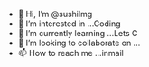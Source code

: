 - 👋 Hi, I’m @sushilmg
- 👀 I’m interested in ...Coding
- 🌱 I’m currently learning ...Lets C
- 💞️ I’m looking to collaborate on ...
- 📫 How to reach me ...inmail
<!---
sushilmg/sushilmg is a ✨ special ✨ repository because its `README.md` (this file) appears on your GitHub profile.
You can click the Preview link to take a look at your changes.
--->
